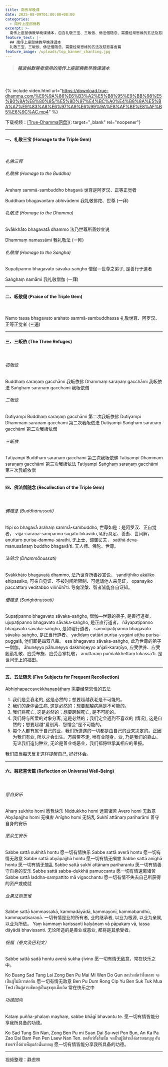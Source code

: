 ```yaml
---
title: 南传早晚课
date: 2025-08-09T01:00:00+08:00
categories:
  - 南传上座部佛教
excerpt: >-
  南传上座部佛教早晚课诵本，包含礼敬三宝、三皈依、佛法僧随念、需要经常思维的五法及慈悲喜舍篇。是南传上座部佛教最经典的核心念诵内容，也是修习佛法僧随念、慈悲观、建立正见和正思维的关键法门。
feature_text: |-
  ## 南传上座部佛教早晚课诵本
  礼敬三宝、三皈依、佛法僧随念、需要经常思维的五法及慈悲喜舍篇
feature_image: /uploads/top_banner_chanting.jpg
---
```

> ##### 隆波帕默尊者使用的南传上座部佛教早晚课诵本

&nbsp;

{% include video.html url="https://download.true-dhamma.com/%E9%9A%86%E6%B3%A2%E5%B8%95%E9%BB%98%E5%B0%8A%E8%80%85/%E5%8D%97%E4%BC%A0%E4%B8%8A%E5%BA%A7%E9%83%A8%E6%97%A9%E6%99%9A%E8%AF%BE%E8%AF%B5%E6%9C%AC.mp4" %}

下载视频：[\[True-Dhamma网盘\]](https://download.true-dhamma.com/%E9%9A%86%E6%B3%A2%E5%B8%95%E9%BB%98%E5%B0%8A%E8%80%85/%E5%8D%97%E4%BC%A0%E4%B8%8A%E5%BA%A7%E9%83%A8%E6%97%A9%E6%99%9A%E8%AF%BE%E8%AF%B5%E6%9C%AC.mp4){: target="_blank" rel="noopener"}

---

#### 一、礼敬三宝 (Homage to the Triple Gem)

&nbsp;

*礼佛三拜*

###### 礼敬佛 (Homage to the Buddha)

Arahaṃ sammā-sambuddho bhagavā 世尊是阿罗汉、正等正觉者

Buddhaṃ bhagavantaṃ abhivādemi 我礼敬佛陀、世尊 (一拜)

###### 礼敬法 (Homage to the Dhamma)

Svākkhāto bhagavatā dhammo 法乃世尊所善妙宣说

Dhammaṃ namassāmi 我礼敬法 (一拜)

###### 礼敬僧 (Homage to the Sangha)

Supaṭipanno bhagavato sāvaka-saṅgho 僧伽—世尊之弟子, 是善行于道者

Saṅghaṃ namāmi 我礼敬僧伽 (一拜)

---

#### 二、皈敬偈 (Praise of the Triple Gem)

&nbsp;

Namo tassa bhagavato arahato sammā-sambuddhassa 礼敬世尊、阿罗汉、正等正觉者 (三遍)

---

#### 三、三皈依 (The Three Refuges)

&nbsp;

###### 初皈依

Buddhaṃ saraṇaṃ gacchāmi 我皈依佛 Dhammaṃ saraṇaṃ gacchāmi 我皈依法 Saṅghaṃ saraṇaṃ gacchāmi 我皈依僧

###### 二皈依

Dutiyampi Buddhaṃ saraṇaṃ gacchāmi 第二次我皈依佛 Dutiyampi Dhammaṃ saraṇaṃ gacchāmi 第二次我皈依法 Dutiyampi Saṅghaṃ saraṇaṃ gacchāmi 第二次我皈依僧

###### 三皈依

Tatiyampi Buddhaṃ saraṇaṃ gacchāmi 第三次我皈依佛 Tatiyampi Dhammaṃ saraṇaṃ gacchāmi 第三次我皈依法 Tatiyampi Saṅghaṃ saraṇaṃ gacchāmi 第三次我皈依僧

---

#### 四、佛法僧随念 (Recollection of the Triple Gem)

&nbsp;

###### 佛随念 (Buddhānussati)

Itipi so bhagavā arahaṃ sammā-sambuddho, 世尊如是：是阿罗汉、正自觉者， vijjā-caraṇa-sampanno sugato lokavidū, 明行具足、善逝、世间解， anuttaro purisa-damma-sārathi, 无上士、调御丈夫， satthā deva-manussānaṃ buddho bhagavā’ti. 天人师、佛陀、世尊。

###### 法随念 (Dhammānussati)

Svākkhāto bhagavatā dhammo, 法乃世尊所善妙宣说， sandiṭṭhiko akāliko ehipassiko, 可亲自见证、不被时间所限制、可邀请他人来见证， opanayiko paccattaṃ veditabbo viññūhī’ti. 导向涅槃、智者皆能各自证知。

###### 僧随念 (Saṅghānussati)

Supaṭipanno bhagavato sāvaka-saṅgho, 僧伽—世尊的弟子, 是善行道者， ujupaṭipanno bhagavato sāvaka-saṅgho, 是正直行道者， ñāyapaṭipanno bhagavato sāvaka-saṅgho, 是如理行道者， sāmīcipaṭipanno bhagavato sāvaka-saṅgho, 是正当行道者。 yadidaṃ cattāri purisa-yugāni aṭṭha purisa-puggalā, 他们即是四双八辈。 esa bhagavato sāvaka-saṅgho, 此乃世尊的弟子—僧伽。 āhuneyyo pāhuneyyo dakkhiṇeyyo añjali-karaṇīyo, 应受供养、应受殷勤礼敬、应受布施、应受合掌礼敬， anuttaraṃ puññakkhettaṃ lokassā’ti. 是世间无上的福田。

---

#### 五、五法随念 (Five Subjects for Frequent Recollection)

Abhiṇhapaccavekkhaṇapāṭhaṃ 需要经常思惟的五法

1. 我们是会衰老的, 这是必然的；想要超越衰老是不可能的。
2. 我们的身体会生病, 这是必然的；想要超越病痛是不可能的。
3. 我们将死亡, 这是必然的；想要跨越死亡, 是不可能的。
4. 我们将与所爱的对象分离, 这是必然的；我们定会遇到不喜欢的 (情况), 这是自然的；想要超越“爱别离、怨憎会”是不可能的。
5. 每个人都有属于自己的业，我们所遭遇的一切都是由自己的业来决定的。正因为我们有业, 所以才会出生。万般带不走, 唯有业随身。业, 乃是我们的靠山。无论我们造何种业, 无论是善业或恶业，我们都将继承其相应的果报。

我们应当每天反复这样提醒自己, 好好体会。

---

#### 六、慈悲喜舍篇 (Reflection on Universal Well-Being)

&nbsp;

###### 愿自安乐

Ahaṃ sukhito homi 愿我快乐 Niddukkho homi 远离诸苦 Avero homi 无敌意 Abyāpajjho homi 无嗔害 Anīgho homi 无恼乱 Sukhī attānaṃ pariharāmi 善守自身的安乐

###### 愿众生安乐

Sabbe sattā sukhitā hontu 愿一切有情快乐 Sabbe sattā averā hontu 愿一切有情无敌意 Sabbe sattā abyāpajjhā hontu 愿一切有情无嗔害 Sabbe sattā anīghā hontu 愿一切有情无恼乱 Sabbe sattā sukhī attānaṃ pariharantu 愿一切有情善守自身的安乐 Sabbe sattā sabba-dukkhā pamuccantu 愿一切有情速离诸苦 Sabbe sattā laddha-sampattito mā vigacchantu 愿一切有情不失去自己所获得的资产或成就

###### 业果法则思惟

Sabbe sattā kammassakā, kammadāyādā, kammayonī, kammabandhū, kammapaṭisaraṇā. 一切有情是业的所有者, 业的继承者, 以业为根源, 以业为亲属, 以业为所依。 Yaṃ kammaṃ karissanti kalyāṇaṃ vā pāpakaṃ vā, tassa dāyādā bhavissanti. 无论所造的是善业或恶业, 都将是其承受者。

###### 祝福（泰文及巴利文）

Sabbe sattā sadā hontu averā sukha-jīvino 愿一切有情无敌意，常在快乐之中。

Ko Buang Sad Tang Lai Zong Ben Pu Mai Mi Wen Do Gun ขอปวงสัตว์ทั้งหลาย จงเป็นผู้ไม่มีเวรต่อกัน 愿一切有情无敌意 Ben Pu Dum Rong Cip Yu Ben Suk Tuk Mua Ted เป็นผู้ดำรงชีพอยู่เป็นสุขทุกเมื่อเถิด 常在快乐之中

###### 功德回向

Kataṃ puñña-phalaṃ mayhaṃ, sabbe bhāgī bhavantu te. 愿一切有情皆能分享我所具备的功德。

Ko Sad Tung Sin Nan, Zong Ben Pu mi Suan Dai Sa-wei Pon Bun, An Ka Pa Zao Dai Bam Pen Pen Laew Nan Ten. ขอสัตว์ทั้งสิ้นนั้น จงเป็นผู้มีส่วนได้เสวยผลบุญ อันข้าพเจ้าได้บำเพ็ญแล้วนั้นเทอญ 愿一切有情皆能分享我所具备的功德。

---

视频整理：静虑林